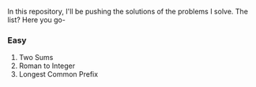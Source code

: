 In this repository, I'll be pushing the solutions of the problems I solve. The list? Here you go-

### Easy

1. Two Sums
2. Roman to Integer
3. Longest Common Prefix


